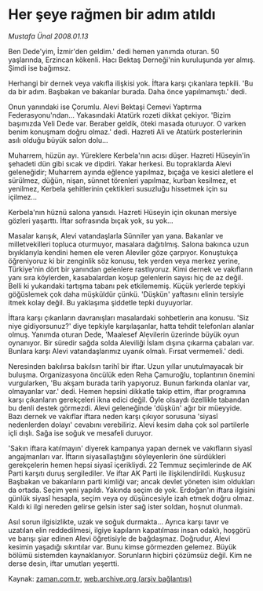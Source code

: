 # Her şeye rağmen bir adım atıldı

*Mustafa Ünal 2008.01.13*

<tr><td class="metin" colspan="2" style="padding-top: 20px; padding-left: 5px; ">Ben Dede'yim, İzmir'den geldim.' dedi hemen yanımda oturan. 50 yaşlarında, Erzincan kökenli. Hacı Bektaş Derneği'nin kuruluşunda yer almış. Şimdi ise bağımsız.</td></tr><tr><td class="metin" colspan="2" style="padding-top: 20px; padding-left: 5px; "><p>Herhangi bir dernek veya vakıfla ilişkisi yok. İftara karşı çıkanlara tepkili. 'Bu da bir adım. Başbakan ve bakanlar burada. Daha önce yapılmamıştı.' dedi. 
<p>Onun yanındaki ise Çorumlu. Alevi Bektaşi Cemevi Yaptırma Federasyonu'ndan... Yakasındaki Atatürk rozeti dikkat çekiyor. 'Bizim başımızda Veli Dede var. Beraber geldik, öteki masada oturuyor. O varken benim konuşmam doğru olmaz.' dedi. Hazreti Ali ve Atatürk posterlerinin asılı olduğu büyük salon dolu... 
<p>Muharrem, hüzün ayı. Yüreklere Kerbela'nın acısı düşer. Hazreti Hüseyin'in şehadeti dün gibi sıcak ve dipdiri. Yakar herkesi. Bu topraklarda Alevi geleneğidir; Muharrem ayında eğlence yapılmaz, bıçağa ve kesici aletlere el sürülmez, düğün, nişan, sünnet törenleri yapılmaz, kurban kesilmez, et yenilmez, Kerbela şehitlerinin çektikleri susuzluğu hissetmek için su içilmez... 
<p>Kerbela'nın hüznü salona yansıdı. Hazreti Hüseyin için okunan mersiye gözleri yaşarttı. İftar sofrasında bıçak yok, su yok... 
<p>Masalar karışık, Alevi vatandaşlarla Sünniler yan yana. Bakanlar ve milletvekilleri topluca oturmuyor, masalara dağıtılmış. Salona bakınca uzun bıyıklarıyla kendini hemen ele veren Aleviler göze çarpıyor. Konuştukça öğreniyoruz ki bir zenginlik söz konusu, tek yerden veya merkez yerine, Türkiye'nin dört bir yanından gelenlere rastlıyoruz. Kimi dernek ve vakıfların yanı sıra köylerden, kasabalardan koşup gelenlerin sayısı hiç de az değil. Belli ki yukarıdaki tartışma tabanı pek etkilememiş. Küçük yerlerde tepkiyi göğüslemek çok daha müşküldür çünkü. 'Düşkün' yaftasını elinin tersiyle itmek kolay değil. Bu yaklaşıma şiddetle tepki duyuyorlar. 
<p>İftara karşı çıkanların davranışları masalardaki sohbetlerin ana konusu. 'Siz niye gidiyorsunuz?' diye tepkiyle karşılaşanlar, hatta tehdit telefonları alanlar olmuş. Yanımda oturan Dede, 'Maalesef Alevilerin üzerinde büyük oyun oynanıyor. Bir süredir sağda solda Aleviliği İslam dışına çıkarma çabaları var. Bunlara karşı Alevi vatandaşlarımız uyanık olmalı. Fırsat vermemeli.' dedi. 
<p>Neresinden bakılırsa bakılsın tarihî bir iftar. Uzun yıllar unutulmayacak bir buluşma. Organizasyona öncülük eden Reha Çamuroğlu, toplantının önemini vurgularken, 'Bu akşam burada tarih yapıyoruz. Bunun farkında olanlar var, olmayanlar var.' dedi. Hemen hepsini dikkatle takip ettim, iftar programına karşı çıkanların gerekçeleri ikna edici değil. Öyle olsaydı özellikle tabandan bu denli destek görmezdi. Alevi geleneğinde 'düşkün' ağır bir müeyyide. Bazı dernek ve vakıflar iftara neden karşı çıkıyor sorusuna 'siyasî nedenlerden dolayı' cevabını verebiliriz. Alevi kesim daha çok sol partilerle içli dışlı. Sağa ise soğuk ve mesafeli duruyor. 
<p>'Sakın iftara katılmayın' diyerek kampanya yapan dernek ve vakıfların siyasî angajmanları var. İftarın siyasallaştığını söyleyenlerin öne sürdükleri gerekçelerin hemen hepsi siyasî içerikliydi. 22 Temmuz seçimlerinde de AK Parti karşıtı duruş sergilediler. Ve iftar AK Parti ile ilişkilendirildi. Kuşkusuz Başbakan ve bakanların parti kimliği var; ancak devlet yöneten isim oldukları da ortada. Seçim yeni yapıldı. Yakında seçim de yok. Erdoğan'ın iftara ilgisini günlük siyasî hesapla, seçim veya oy düşüncesiyle izah etmek doğru olmaz. Kaldı ki ilgi nereden gelirse gelsin ister sağ ister soldan, hoşnut olunmalı.
<p>Asıl sorun ilgisizlikte, uzak ve soğuk durmakta... Ayrıca karşı tavır ve uzatılan elin reddedilmesi, ilgiye kapıların kapatılması insan odaklı, hoşgörü ve barışı şiar edinen Alevi öğretisiyle de bağdaşmaz. Doğrudur, Alevi kesimin yaşadığı sıkıntılar var. Bunu kimse görmezden gelemez. Büyük bölümü sistemden kaynaklanıyor. Sorunların hiçbiri çözümsüz değil. Kim ne derse desin, iftar umutları yeşertti. <br/></p></p></p></p></p></p></p></p></p></td></tr>

Kaynak: [zaman.com.tr](http://zaman.com.tr/yazar.do?yazino=636996), [web.archive.org (arşiv bağlantısı)](http://web.archive.org/web/20100324165058/http://www.zaman.com.tr:80/yazar.do?yazino=636996)
